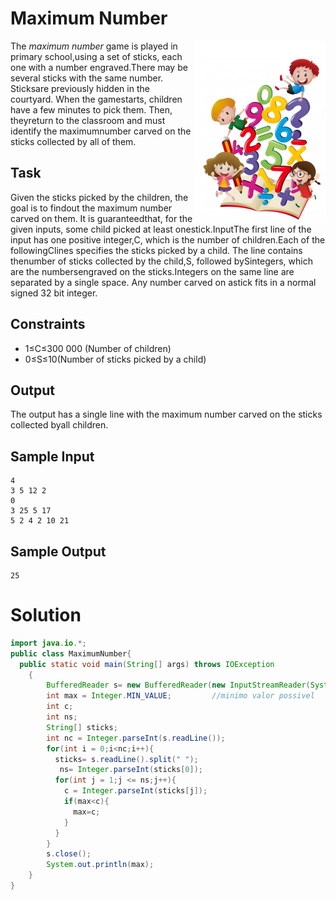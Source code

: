 
# Maximum Number  
<img src="childrens.png" align="right" >  

The *maximum number* game  is  played  in  primary  school,using  a  set  of  sticks,  each  one  with  a  number  engraved.There may be several sticks with the same number.  Sticksare  previously  hidden  in  the  courtyard.   When  the  gamestarts, children have a few minutes to pick them. Then, theyreturn  to  the  classroom  and  must  identify  the  maximumnumber carved on the sticks collected by all of them.  
## Task  
Given the sticks picked by the children, the goal is to findout the maximum number carved on them.  It is guaranteedthat,  for  the  given  inputs,  some  child  picked  at  least  onestick.InputThe first line of the input has one positive integer,C,  which is the number of children.Each of the followingClines specifies the sticks picked by a child.  The line contains thenumber of sticks collected by the child,S, followed bySintegers, which are the numbersengraved on the sticks.Integers on the same line are separated by a single space.  Any number carved on astick fits in a normal signed 32 bit integer.  
## Constraints  
- 1≤C≤300 000    (Number of children)
- 0≤S≤10(Number of sticks picked by a child)   
## Output  
The output has a single line with the maximum number carved on the sticks collected byall children.  
## Sample Input  

``` 
4  
3 5 12 2  
0  
3 25 5 17  
5 2 4 2 10 21  
```  

## Sample Output  

``` 
25  
```

# Solution 
``` java 
import java.io.*;
public class MaximumNumber{
  public static void main(String[] args) throws IOException
    {
        BufferedReader s= new BufferedReader(new InputStreamReader(System.in));
        int max = Integer.MIN_VALUE;         //minimo valor possivel
        int c;        
        int ns;
        String[] sticks;
        int nc = Integer.parseInt(s.readLine());
        for(int i = 0;i<nc;i++){
          sticks= s.readLine().split(" ");
           ns= Integer.parseInt(sticks[0]);
          for(int j = 1;j <= ns;j++){
            c = Integer.parseInt(sticks[j]);
            if(max<c){
              max=c;
            }
          }
        }
        s.close();
        System.out.println(max);
    }
}
```
